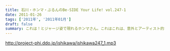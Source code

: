 ```yaml
---
title: 石川・ホンマ・ぶるんのBe-SIDE Your Life! vol.247-1
date: 2011-01-26
tags: ['2011年', '2011年01月']
draft: false
summary: これは！とジャージ姿で現れるホンマさん。これはこれは、意外とアーティスト的なシャレオツなジャージですが・・・NAMAE
---
```


http://project-phi.ddo.jp/ishikawa/ishikawa247_1.mp3
